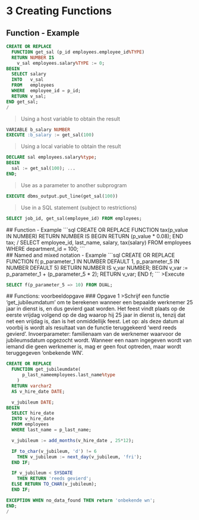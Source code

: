 # 3 Creating Functions
## Function - Example
```sql
CREATE OR REPLACE 
  FUNCTION get_sal (p_id employees.employee_id%TYPE)
  RETURN NUMBER IS
    v_sal employees.salary%TYPE := 0;
BEGIN
  SELECT salary
  INTO   v_sal
  FROM   employees         
  WHERE  employee_id = p_id;
  RETURN v_sal;
END get_sal;
/
```
>Using a host variable to obtain the result

```sql
VARIABLE b_salary NUMBER
EXECUTE :b_salary := get_sal(100)
```

>Using a local variable to obtain the result

```sql
DECLARE sal employees.salary%type;
BEGIN
  sal := get_sal(100); ...
END;
```

>Use as a parameter to another subprogram

```sql
EXECUTE dbms_output.put_line(get_sal(100))
```

>Use in a SQL statement (subject to restrictions)

```sql
SELECT job_id, get_sal(employee_id) FROM employees;
```
<div style="page-break-after: always;"></div>
## Function - Example
```sql
CREATE OR REPLACE FUNCTION tax(p_value IN NUMBER)
 RETURN NUMBER IS
BEGIN
   RETURN (p_value * 0.08);
END tax;
/
SELECT employee_id, last_name, salary, tax(salary)
FROM   employees
WHERE  department_id = 100;
```
<div style="page-break-after: always;"></div>
## Named and mixed notation - Example
```sql
CREATE OR REPLACE FUNCTION f(
	p_parameter_1 IN NUMBER DEFAULT 1,
	p_parameter_5 IN NUMBER DEFAULT 5)
RETURN NUMBER IS
   v_var NUMBER;
BEGIN
  v_var := p_parameter_1 + (p_parameter_5 * 2);
  RETURN v_var;
END f;
```
>Execute

```sql
SELECT f(p_parameter_5 => 10) FROM DUAL;
```
<div style="page-break-after: always;"></div>
## Functions: voorbeeldopgave
### Opgave 1
>Schrijf een functie ‘get_jubileumdatum’ om te berekenen wanneer een bepaalde werknemer 25 jaar in dienst is, en dus gevierd gaat worden.  Het feest vindt plaats op de eerste vrijdag volgend op de dag waarop hij 25 jaar in dienst is, tenzij dat net een vrijdag is, dan is het onmiddellijk feest.
Let op:  als deze datum al voorbij is wordt als resultaat van de functie teruggekeerd ‘werd reeds gevierd’.
Invoerparameter: familienaam van de werknemer waarvoor de jubileumsdatum opgezocht wordt.
Wanneer een naam ingegeven wordt van iemand die geen werknemer is, mag er geen fout optreden, maar wordt teruggegeven ‘onbekende WN’.

```sql
CREATE OR REPLACE 
  FUNCTION get_jubileumdate(
      p_last_nameemployees.last_name%type
    )
  RETURN varchar2
  AS v_hire_date DATE;

  v_jubileum DATE;
BEGIN
  SELECT hire_date
  INTO v_hire_date
  FROM employees
  WHERE last_name = p_last_name;

  v_jubileum := add_months(v_hire_date , 25*12);

  IF to_char(v_jubileum, 'd') != 6
    THEN v_jubileum := next_day(v_jubileum, 'fri');
  END IF;

  IF v_jubileum < SYSDATE
    THEN RETURN 'reeds gevierd';
  ELSE RETURN TO_CHAR(v_jubileum);
  END IF;

EXCEPTION WHEN no_data_found THEN return 'onbekende wn';
END;
/
```
